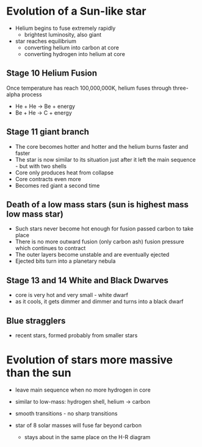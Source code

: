 # Evolution of a Sun-like star

* Helium begins to fuse extremely rapidly
    * brightest luminosity, also giant
* star reaches equilibrium
    * converting helium into carbon at core
    * converting hydrogen into helium at core

## Stage 10 Helium Fusion

Once temperature has reach 100,000,000K, helium fuses through three-alpha process

* He + He -> Be + energy
* Be + He -> C + energy

## Stage 11 giant branch

* The core becomes hotter and hotter and the helium burns faster and faster
* The star is now similar to its situation just after it left the main sequence - but with two shells
* Core only produces heat from collapse
* Core contracts even more
* Becomes red giant a second time

## Death of a low mass stars (sun is highest mass low mass star)

* Such stars never become hot enough for fusion passed carbon to take place
* There is no more outward fusion (only carbon ash) fusion pressure which continues to contract
* The outer layers become unstable and are eventually ejected
* Ejected bits turn into a planetary nebula

## Stage 13 and 14 White and Black Dwarves

* core is very hot and very small - white dwarf
* as it cools, it gets dimmer and dimmer and turns into a black dwarf

## Blue stragglers

* recent stars, formed probably from smaller stars

# Evolution of stars more massive than the sun

* leave main sequence when no more hydrogen in core
* similar to low-mass: hydrogen shell, helium -> carbon

* smooth transitions - no sharp transitions

* star of 8 solar masses will fuse far beyond carbon
    * stays about in the same place on the H-R diagram
